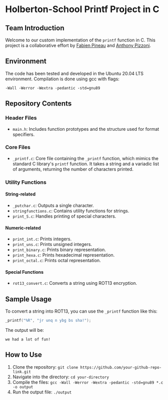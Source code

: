 # Holberton-School Printf Project in C

## Team Introduction
Welcome to our custom implementation of the `printf` function in C. This project is a collaborative effort by [Fabien Pineau](https://github.com/NekodaMushi) and [Anthony Pizzoni](https://github.com/HINKOKO).

## Environment
The code has been tested and developed in the Ubuntu 20.04 LTS environment. Compilation is done using gcc with flags:
```
-Wall -Werror -Wextra -pedantic -std=gnu89
```

## Repository Contents

### Header Files
- `main.h`: Includes function prototypes and the structure used for format specifiers.

### Core Files
- `_printf.c`: Core file containing the `_printf` function, which mimics the standard C library's `printf` function. It takes a string and a variadic list of arguments, returning the number of characters printed.

### Utility Functions
#### String-related
- `_putchar.c`: Outputs a single character.
- `stringfunctions.c`: Contains utility functions for strings.
- `print_S.c`: Handles printing of special characters.

#### Numeric-related
- `print_int.c`: Prints integers.
- `print_uns.c`: Prints unsigned integers.
- `print_binary.c`: Prints binary representation.
- `print_hexa.c`: Prints hexadecimal representation.
- `print_octal.c`: Prints octal representation.

#### Special Functions
- `rot13_convert.c`: Converts a string using ROT13 encryption.

## Sample Usage

To convert a string into ROT13, you can use the `_printf` function like this:

```c
_printf("%R", "jr unq n ybg bs sha!");
```

The output will be:

```
we had a lot of fun!
```

## How to Use

1. Clone the repository: `git clone https://github.com/your-github-repo-link.git`
2. Navigate into the directory: `cd your-directory`
3. Compile the files: `gcc -Wall -Werror -Wextra -pedantic -std=gnu89 *.c -o output`
4. Run the output file: `./output`
